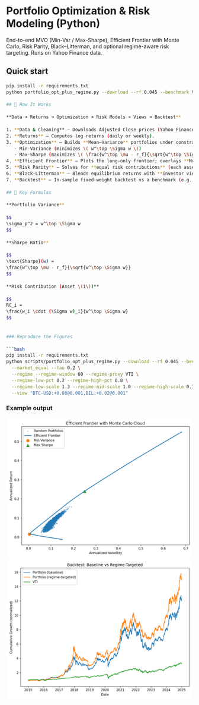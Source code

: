# Portfolio Optimization & Risk Modeling (Python)
End-to-end MVO (Min-Var / Max-Sharpe), Efficient Frontier with Monte Carlo, Risk Parity, Black–Litterman, and optional regime-aware risk targeting. Runs on Yahoo Finance data.

## Quick start
```bash
pip install -r requirements.txt
python portfolio_opt_plus_regime.py --download --rf 0.045 --benchmark VTI   --market_equal --tau 0.2   --regime --regime-window 60 --regime-proxy VTI   --regime-low-pct 0.2 --regime-high-pct 0.8   --regime-low-scale 1.3 --regime-mid-scale 1.0 --regime-high-scale 0.7 --view "BTC-USD:+0.08@0.001,BIL:+0.02@0.001"

## 🧠 How It Works

**Data ➜ Returns ➜ Optimization ➜ Risk Models ➜ Views ➜ Backtest**

1. **Data & Cleaning** — Downloads Adjusted Close prices (Yahoo Finance), aligns to business days, forward-fills small gaps.
2. **Returns** — Computes log returns (daily or weekly).  
3. **Optimization** — Builds **Mean–Variance** portfolios under constraints (long-only, fully invested):  
   - Min-Variance (minimizes \( w^\top \Sigma w \))  
   - Max-Sharpe (maximizes \( \frac{w^\top \mu - r_f}{\sqrt{w^\top \Sigma w}} \))  
4. **Efficient Frontier** — Plots the long-only frontier; overlays **Monte Carlo** random portfolios for context.  
5. **Risk Parity** — Solves for **equal risk contributions** (each asset contributes equally to total variance).  
6. **Black–Litterman** — Blends equilibrium returns with **investor views** (e.g., `"BTC-USD:+0.08@0.001,BIL:+0.02@0.001"`), where `@` is the view variance (smaller = higher confidence).  
7. **Backtest** — In-sample fixed-weight backtest vs a benchmark (e.g., VTI) + optional **regime-aware scaling** of risk based on a volatility proxy.

## 📐 Key Formulas

**Portfolio Variance**

$$
\sigma_p^2 = w^\top \Sigma w
$$

**Sharpe Ratio**

$$
\text{Sharpe}(w) = 
\frac{w^\top \mu - r_f}{\sqrt{w^\top \Sigma w}}
$$

**Risk Contribution (Asset \(i\))**

$$
RC_i = 
\frac{w_i \cdot (\Sigma w)_i}{w^\top \Sigma w}
$$


### Reproduce the Figures

```bash
pip install -r requirements.txt
python scripts/portfolio_opt_plus_regime.py --download --rf 0.045 --benchmark VTI \
  --market_equal --tau 0.2 \
  --regime --regime-window 60 --regime-proxy VTI \
  --regime-low-pct 0.2 --regime-high-pct 0.8 \
  --regime-low-scale 1.3 --regime-mid-scale 1.0 --regime-high-scale 0.7 \
  --view "BTC-USD:+0.08@0.001,BIL:+0.02@0.001"
```
### Example output
![Efficient Frontier](figures/efficient_frontier_mc.png)
![Backtest](figures/backtest_cum_returns_regime.png)

